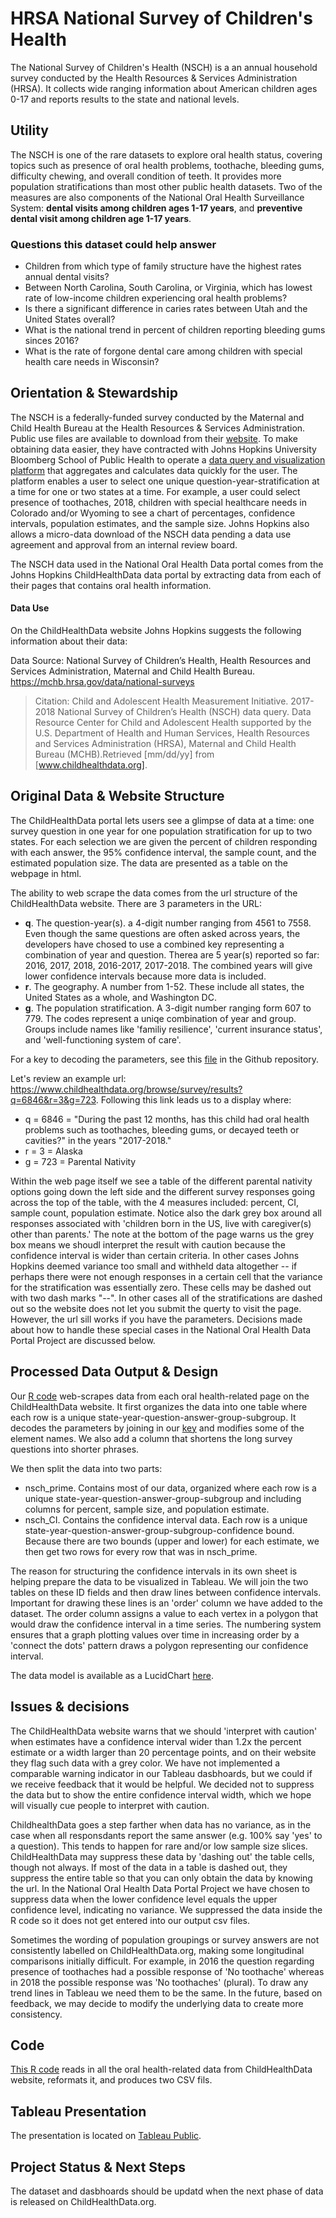# HRSA National Survey of Children's Health

The National Survey of Children's Health (NSCH) is a an annual household survey conducted by the Health Resources & Services Administration (HRSA). It collects wide ranging information about American children ages 0-17 and reports results to the state and national levels. 

## Utility

The NSCH is one of the rare datasets to explore oral health status, covering topics such as presence of oral health problems, toothache, bleeding gums, difficulty chewing, and overall condition of teeth. It provides more population stratifications than most other public health datasets. Two of the measures are also components of the National Oral Health Surveillance System: **dental visits among children ages 1-17 years**, and **preventive dental visit among children age 1-17 years**.

### Questions this dataset could help answer

* Children from which type of family structure have the highest rates annual dental visits?
* Between North Carolina, South Carolina, or Virginia, which has lowest rate of low-income children experiencing oral health problems?
* Is there a significant difference in caries rates between Utah and the United States overall?
* What is the national trend in percent of children reporting bleeding gums sinces 2016?
* What is the rate of forgone dental care among children with special health care needs in Wisconsin?

## Orientation & Stewardship  

The NSCH is a federally-funded survey conducted by the Maternal and Child Health Bureau at the Health Resources & Services Administration. Public use files are available to download from their [website](https://www.census.gov/programs-surveys/nsch.html). To make obtaining data easier, they have contracted with Johns Hopkins University Bloomberg School of Public Health to operate a [data query and visualization platform](https://www.childhealthdata.org/) that aggregates and calculates data quickly for the user. The platform enables a user to select one unique question-year-stratification at a time for one or two states at a time. For example, a user could select presence of toothaches, 2018, children with special healthcare needs in Colorado and/or Wyoming to see a chart of percentages, confidence intervals, population estimates, and the sample size. Johns Hopkins also allows a micro-data download of the NSCH data pending a data use agreement and approval from an internal review board.

The NSCH data used in the National Oral Health Data portal comes from the Johns Hopkins ChildHealthData data portal by extracting data from each of their pages that contains oral health information.

#### Data Use

On the ChildHealthData website Johns Hopkins suggests the following information about their data:

Data Source: National Survey of Children’s Health, Health Resources and Services Administration, Maternal and Child Health Bureau. https://mchb.hrsa.gov/data/national-surveys

> Citation: Child and Adolescent Health Measurement Initiative. 2017-2018 National Survey of Children’s Health (NSCH) data query. Data Resource Center for Child and Adolescent Health supported by the U.S. Department of Health and Human Services, Health Resources and Services Administration (HRSA), Maternal and Child Health Bureau (MCHB).Retrieved [mm/dd/yy] from [www.childhealthdata.org].

## Original Data & Website Structure

The ChildHealthData portal lets users see a glimpse of data at a time: one survey question in one year for one population stratification for up to two states. For each selection we are given the percent of children responding with each answer, the 95% confidence interval, the sample count, and the estimated population size. The data are presented as a table on the webpage in html.

The ability to web scrape the data comes from the url structure of the ChildHealthData website. There are 3 parameters in the URL: 
* **q**. The question-year(s). a 4-digit number ranging from 4561 to 7558. Even though the same questions are often asked across years, the developers have chosed to use a combined key representing a combination of year and question. Therea are 5 year(s) reported so far: 2016, 2017, 2018, 2016-2017, 2017-2018. The combined years will give lower confidence intervals because more data is included. 
* **r**. The geography. A number from 1-52. These include all states, the United States as a whole, and Washington DC.
* **g**. The population stratification. A 3-digit number ranging form 607 to 779. The codes represent a uniqe combination of year and group. Groups include names like 'familiy resilience', 'current insurance status', and 'well-functioning system of care'.

For a key to decoding the parameters, see this [file](https://github.com/PositiveSumData/NationalOralHealthDataPortal/blob/master/Data/National_Survey_of_Childrens_Health/Key.xlsx) in the Github repository.

Let's review an example url: https://www.childhealthdata.org/browse/survey/results?q=6846&r=3&g=723. Following this link leads us to a display where:
* q = 6846 = "During the past 12 months, has this child had oral health problems such as toothaches, bleeding gums, or decayed teeth or cavities?" in the years "2017-2018."
* r = 3 = Alaska
* g = 723 = Parental Nativity

Within the web page itself we see a table of the different parental nativity options going down the left side and the different survey responses going across the top of the table, with the 4 measures included: percent, CI, sample count, population estimate. Notice also the dark grey box around all responses associated with 'children born in the US, live with caregiver(s) other than parents.' The note at the bottom of the page warns us the grey box means we shoudl interpret the result with caution because the confidence interval is wider than certain criteria. In other cases Johns Hopkins deemed variance too small and withheld data altogether -- if perhaps there were not enough responses in a certain cell that the variance for the stratification was essentially zero. These cells may be dashed out with two dash marks "--". In other cases all of the stratifications are dashed out so the website does not let you submit the querty to visit the page. However, the url sill works if you have the parameters. Decisions made about how to handle these special cases in the National Oral Health Data Portal Project are discussed below. 

## Processed Data Output & Design
Our [R code](https://github.com/PositiveSumData/NationalOralHealthDataPortal/blob/master/Data/National_Survey_of_Childrens_Health/NSCH%20r%20code.R) web-scrapes data from each oral health-related page on the ChildHealthData website. It first organizes the data into one table where each row is a unique state-year-question-answer-group-subgroup. It decodes the parameters by joining in our [key](https://github.com/PositiveSumData/NationalOralHealthDataPortal/blob/master/Data/National_Survey_of_Childrens_Health/Key.xlsx) and modifies some of the element names. We also add a column that shortens the long survey questions into shorter phrases.

We then split the data into two parts: 
* nsch_prime. Contains most of our data, organized where each row is a unique state-year-question-answer-group-subgroup and including columns for percent, sample size, and population estimate.
* nsch_CI. Contains the confidence interval data. Each row is a unique state-year-question-answer-group-subgroup-confidence bound. Because there are two bounds (upper and lower) for each estimate, we then get two rows for every row that was in nsch_prime. 

The reason for structuring the confidence intervals in its own sheet is helping prepare the data to be visualized in Tableau. We will join the two tables on these ID fields and then draw lines between confidence intervals. Important for drawing these lines is an 'order' column we have added to the dataset. The order column assigns a value to each vertex in a polygon that would draw the confidence interval in a time series. The numbering system ensures that a graph plotting values over time in increasing order by a 'connect the dots' pattern draws a polygon representing our confidence interval.

The data model is available as a LucidChart [here](https://app.lucidchart.com/invitations/accept/bec22ad3-1e54-4bcc-b82a-7a82d09bf4a6). 

## Issues & decisions

The ChildHealthData website warns that we should 'interpret with caution' when estimates have a confidence interval wider than 1.2x the percent estimate or a width larger than 20 percentage points, and on their website they flag such data with a grey color. We have not implemented a comparable warning indicator in our Tableau dasbhoards, but we could if we receive feedback that it would be helpful. We decided not to suppress the data but to show the entire confidence interval width, which we hope will visually cue people to interpret with caution.

ChildhealthData goes a step farther when data has no variance, as in the case when all responsdants report the same answer (e.g. 100% say 'yes' to a question). This tends to happen for rare and/or low sample size slices. ChildHealthData may suppress these data by 'dashing out' the table cells, though not always. If most of the data in a table is dashed out, they suppress the entire table so that you can only obtain the data by knowing the url. In the National Oral Health Data Portal Project we have chosen to suppress data when the lower confidence level equals the upper confidence level, indicating no variance. We suppressed the data inside the R code so it does not get entered into our output csv files. 

Sometimes the wording of population groupings or survey answers are not consistently labelled on ChildHealthData.org, making some longitudinal comparisons initially difficult. For example, in 2016 the question regarding presence of toothaches had a possible response of 'No toothache' whereas in 2018 the possible response was 'No toothaches' (plural). To draw any trend lines in Tableau we need them to be the same. In the future, based on feedback, we may decide to modify the underlying data to create more consistency.

## Code

[This R code](https://github.com/PositiveSumData/NationalOralHealthDataPortal/blob/master/Data/National_Survey_of_Childrens_Health/NSCH%20r%20code.R) reads in all the oral health-related data from ChildHealthData website, reformats it, and produces two CSV fils.  

## Tableau Presentation

The presentation is located on [Tableau Public](https://public.tableau.com/profile/association.of.state.territorial.dental.directors#!/vizhome/NationalSurveyofChildrensHealth_15929305430520/Orientation).

## Project Status & Next Steps

The dataset and dasbhoards should be updatd when the next phase of data is released on ChildHealthData.org.
